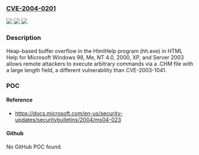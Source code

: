### [CVE-2004-0201](https://cve.mitre.org/cgi-bin/cvename.cgi?name=CVE-2004-0201)
![](https://img.shields.io/static/v1?label=Product&message=n%2Fa&color=blue)
![](https://img.shields.io/static/v1?label=Version&message=n%2Fa&color=blue)
![](https://img.shields.io/static/v1?label=Vulnerability&message=n%2Fa&color=brighgreen)

### Description

Heap-based buffer overflow in the HtmlHelp program (hh.exe) in HTML Help for Microsoft Windows 98, Me, NT 4.0, 2000, XP, and Server 2003 allows remote attackers to execute arbitrary commands via a .CHM file with a large length field, a different vulnerability than CVE-2003-1041.

### POC

#### Reference
- https://docs.microsoft.com/en-us/security-updates/securitybulletins/2004/ms04-023

#### Github
No GitHub POC found.

